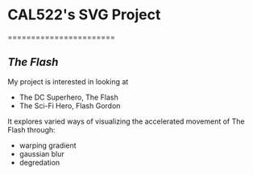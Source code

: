 # CAL522's SVG Project
=======================

## *The Flash*

My project is interested in looking at

- The DC Superhero, The Flash
- The Sci-Fi Hero, Flash Gordon

It explores varied ways of visualizing the accelerated movement of The Flash through:

* warping gradient
* gaussian blur
* degredation
